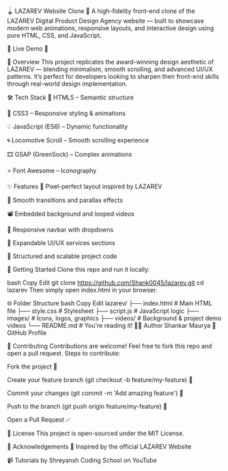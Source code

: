 🪀 LAZAREV Website Clone
🚀 A high-fidelity front-end clone of the LAZAREV Digital Product Design Agency website — built to showcase modern web animations, responsive layouts, and interactive design using pure HTML, CSS, and JavaScript.

🔗 Live Demo
📁 

📌 Overview
This project replicates the award-winning design aesthetic of LAZAREV — blending minimalism, smooth scrolling, and advanced UI/UX patterns. It’s perfect for developers looking to sharpen their front-end skills through real-world design implementation.

🛠️ Tech Stack
🧱 HTML5 – Semantic structure

🎨 CSS3 – Responsive styling & animations

💡 JavaScript (ES6) – Dynamic functionality

🌀 Locomotive Scroll – Smooth scrolling experience

🎞️ GSAP (GreenSock) – Complex animations

⭐ Font Awesome – Iconography

✨ Features
🎯 Pixel-perfect layout inspired by LAZAREV

🔄 Smooth transitions and parallax effects

📽️ Embedded background and looped videos

🧭 Responsive navbar with dropdowns

🧩 Expandable UI/UX services sections

🧪 Structured and scalable project code

🚀 Getting Started
Clone this repo and run it locally:

bash
Copy
Edit
git clone https://github.com/Shank0045/lazarev.git
cd lazarev
Then simply open index.html in your browser.

🌐 Folder Structure
bash
Copy
Edit
lazarev/
├── index.html        # Main HTML file
├── style.css         # Stylesheet
├── script.js         # JavaScript logic
├── images/           # Icons, logos, graphics
├── videos/           # Background & project demo videos
└── README.md         # You're reading it!
🧑‍💻 Author
Shankar Maurya
🔗 GitHub Profile

🤝 Contributing
Contributions are welcome! Feel free to fork this repo and open a pull request.
Steps to contribute:

Fork the project 🍴

Create your feature branch (git checkout -b feature/my-feature) 🌱

Commit your changes (git commit -m 'Add amazing feature') 💾

Push to the branch (git push origin feature/my-feature) 🚀

Open a Pull Request ✅

📄 License
This project is open-sourced under the MIT License.

🙌 Acknowledgements
🎨 Inspired by the official LAZAREV Website

📹 Tutorials by Shreyansh Coding School on YouTube
